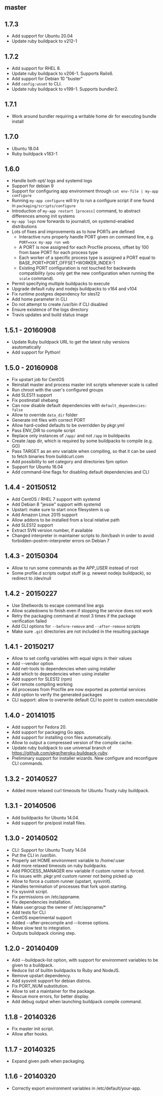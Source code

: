 ## master

## 1.7.3

* Add support for Ubuntu 20.04
* Update ruby buildpack to v212-1

## 1.7.2

* Add support for RHEL 8.
* Update ruby buildpack to v206-1. Supports Rails6.
* Add support for Debian 10 "buster"
* Add `config:unset` to CLI.
* Update ruby buildpack to v199-1. Supports bundler2.

## 1.7.1

* Work around bundler requiring a writable home dir for executing bundle install

## 1.7.0

* Ubuntu 18.04
* Ruby buildpack v183-1

## 1.6.0

* Handle both opt/ logs and systemd logs
* Support for debian 9
* Support for configuring app environment through `cat env-file | my-app configure`
* Running `my-app configure` will try to run a configure script if one found in `packaging/scripts/configure`
* Introduction of `my-app restart [process]` command, to abstract differences among init systems
* `my-app logs` now forwards to journalctl, on systemd-enabled distributions
* Lots of fixes and improvements as to how PORTs are defined
  - Interactive runs properly handle PORT given on command line, e.g. `PORT=xxx my-app run web`
  - A PORT is now assigned for each Procfile process, offset by 100 from base PORT for each process type
  - Each worker of a specific process type is assigned a PORT equal to BASE_PORT+PORT_OFFSET+WORKER_INDEX-1
  - Existing PORT configuration is not touched for backwards compatibility (you only get the new configuration when running the `scale` command).
* Permit specifying multiple buildpacks to execute
* Upgrade default ruby and nodejs buildpacks to v164 and v104
* Fix runtime postgres dependency for sles12
* Add home parameter in CLI
* Do not attempt to create /usr/bin if CLI disabled
* Ensure existence of the logs directory
* Travis updates and build status image

## 1.5.1 - 20160908

* Update Ruby buildpack URL to get the latest ruby versions asutomatically
* Add support for Python!

## 1.5.0 - 20160908

* Fix upstart job for CentOS
* Reinstall master and process master init scripts whenever scale is called
* Run chroot with the user's configured groups
* Add SLES11 support
* Fix postinstall shebang
* Can now disable default dependencies with `default_dependencies: false`
* Allow to override `data_dir` folder
* Generate init files with correct PORT
* Allow hard-coded defaults to be overridden by pkgr.yml
* Pass ENV_DIR to compile script
* Replace only instances of `/app/` and not `/app` in buildpacks
* Create /app dir, which is required by some buildpacks to compile (e.g. GO)
* Pass TARGET as an env variable when compiling, so that it can be used to fetch binaries from buildcurl.com
* Add possibility to set category and directories fpm option
* Support for Ubuntu 16.04
* Add command-line flags for disabling default dependencies and CLI

## 1.4.4 - 20150512

* Add CentOS / RHEL 7 support with systemd
* Add Debian 8 "jessie" support with systemd
* Upstart: make sure to start once filesystem is up
* Add Amazon Linux 2015 support
* Allow addons to be installed from a local relative path
* Add SLES12 support
* Extract SVN version number, if available
* Changed interpreter in maintainer scripts to /bin/bash in order to avoid forbidden-postrm-interpreter errors on Debian 7

## 1.4.3 - 20150304

* Allow to run some commands as the APP_USER instead of root
* Some profile.d scripts output stuff (e.g. newest nodejs buildpack), so redirect to /dev/null

## 1.4.2 - 20150227

* Use Shellwords to escape command line args
* Allow scaledowns to finish even if stopping the service does not work
* Retry the packaging command at most 3 times if the package verification failed
* Add CLI options for `--before-remove` and `--after-remove` scripts
* Make sure `.git` directories are not included in the resulting package

## 1.4.1 - 20150217

* Allow to set config variables with equal signs in their values
* Add --vendor option
* Add net-tools to dependencies when using installer
* Add which to dependencies when using installer
* Add support for SLES12 (rpm)
* Get remote compiling working
* All processes from Procfile are now exported as potential services
* Add option to verify the generated packages
* CLI support: allow to overwrite default CLI to point to custom executable

## 1.4.0 - 20141015

* Add support for Fedora 20.
* Add support for packaging Go apps.
* Add support for installing cron files automatically.
* Allow to output a compressed version of the compile cache.
* Update ruby buildpack to use universal branch of https://github.com/pkgr/heroku-buildpack-ruby.
* Preliminary support for installer wizards. New configure and reconfigure CLI commands.

## 1.3.2 - 20140527

* Added more relaxed curl timeouts for Ubuntu Trusty ruby buildpack.

## 1.3.1 - 20140506

* Add buildpacks for Ubuntu 14.04.
* Add support for pre/post install files.

## 1.3.0 - 20140502

* CLI: Support for Ubuntu Trusty 14.04
* Put the CLI in /usr/bin.
* Properly set HOME environment variable to /home/:user
* Add more relaxed timeouts on ruby buildpacks.
* Add PROCESS_MANAGER env variable if custom runner is forced.
* Fix issues with .pkgr.yml custom runner not being picked up
* Allow to force a custom runner (upstart, sysvinit).
* Handles termination of processes that fork upon starting.
* Fix sysvinit script.
* Fix permissions on /etc/appname.
* Fix dependencies installation.
* Make user:group the owner of /etc/appname/*
* Add tests for CLI
* CentOS experimental support
* Added --after-precompile and --license options.
* Move slow test to integration.
* Outputs buildpack cloning step.

## 1.2.0 - 20140409

* Add --buildpack-list option, with support for environment variables to be given to a buildpack.
* Reduce list of builtin buildpacks to Ruby and NodeJS.
* Remove upstart dependency.
* Add sysvinit support for debian distros.
* Fix PORT_NUM substitution.
* Allow to set a maintainer for the package.
* Rescue more errors, for better display.
* Add debug output when launching buildpack compile command.

## 1.1.8 - 20140326

* Fix master init script.
* Allow after hooks.

## 1.1.7 - 20140325

* Expand given path when packaging.

## 1.1.6 - 20140320

* Correctly export environment variables in /etc/default/your-app.
